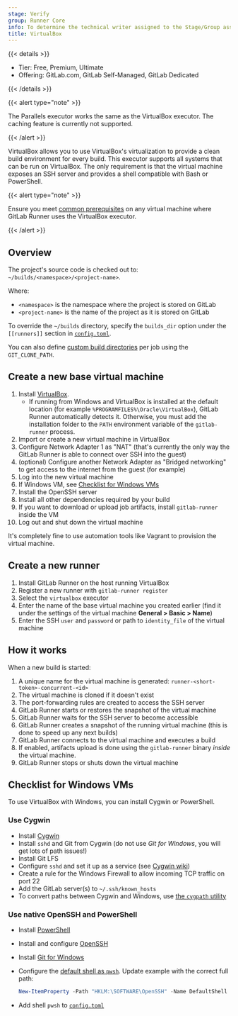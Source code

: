 ```yaml
---
stage: Verify
group: Runner Core
info: To determine the technical writer assigned to the Stage/Group associated with this page, see https://handbook.gitlab.com/handbook/product/ux/technical-writing/#assignments
title: VirtualBox
---
```


{{< details >}}

- Tier: Free, Premium, Ultimate
- Offering: GitLab.com, GitLab Self-Managed, GitLab Dedicated

{{< /details >}}

{{< alert type="note" >}}

The Parallels executor works the same as the VirtualBox executor. The
caching feature is currently not supported.

{{< /alert >}}

VirtualBox allows you to use VirtualBox's virtualization to provide a clean
build environment for every build. This executor supports all systems that can
be run on VirtualBox. The only requirement is that the virtual machine exposes
an SSH server and provides a shell compatible with Bash or PowerShell.

{{< alert type="note" >}}

Ensure you meet [common prerequisites](_index.md#prerequisites-for-non-docker-executors)
on any virtual machine where GitLab Runner uses the VirtualBox executor.

{{< /alert >}}

## Overview

The project's source code is checked out to: `~/builds/<namespace>/<project-name>`.

Where:

- `<namespace>` is the namespace where the project is stored on GitLab
- `<project-name>` is the name of the project as it is stored on GitLab

To override the `~/builds` directory, specify the `builds_dir` option under
the `[[runners]]` section in
[`config.toml`](../configuration/advanced-configuration.md).

You can also define
[custom build directories](https://docs.gitlab.com/ci/runners/configure_runners/#custom-build-directories)
per job using the `GIT_CLONE_PATH`.

## Create a new base virtual machine

1. Install [VirtualBox](https://www.virtualbox.org).
   - If running from Windows and VirtualBox is installed at the
     default location (for example `%PROGRAMFILES%\Oracle\VirtualBox`),
     GitLab Runner automatically detects it.
     Otherwise, you must add the installation folder to the `PATH` environment variable of the `gitlab-runner` process.
1. Import or create a new virtual machine in VirtualBox
1. Configure Network Adapter 1 as "NAT" (that's currently the only way the GitLab Runner is able to connect over SSH into the guest)
1. (optional) Configure another Network Adapter as "Bridged networking" to get access to the internet from the guest (for example)
1. Log into the new virtual machine
1. If Windows VM, see [Checklist for Windows VMs](#checklist-for-windows-vms)
1. Install the OpenSSH server
1. Install all other dependencies required by your build
1. If you want to download or upload job artifacts, install `gitlab-runner` inside the VM
1. Log out and shut down the virtual machine

It's completely fine to use automation tools like Vagrant to provision the
virtual machine.

## Create a new runner

1. Install GitLab Runner on the host running VirtualBox
1. Register a new runner with `gitlab-runner register`
1. Select the `virtualbox` executor
1. Enter the name of the base virtual machine you created earlier (find it under
   the settings of the virtual machine **General > Basic > Name**)
1. Enter the SSH `user` and `password` or path to `identity_file` of the
   virtual machine

## How it works

When a new build is started:

1. A unique name for the virtual machine is generated: `runner-<short-token>-concurrent-<id>`
1. The virtual machine is cloned if it doesn't exist
1. The port-forwarding rules are created to access the SSH server
1. GitLab Runner starts or restores the snapshot of the virtual machine
1. GitLab Runner waits for the SSH server to become accessible
1. GitLab Runner creates a snapshot of the running virtual machine (this is done
   to speed up any next builds)
1. GitLab Runner connects to the virtual machine and executes a build
1. If enabled, artifacts upload is done using the `gitlab-runner` binary *inside* the virtual machine.
1. GitLab Runner stops or shuts down the virtual machine

## Checklist for Windows VMs

To use VirtualBox with Windows, you can install Cygwin or PowerShell.

### Use Cygwin

- Install [Cygwin](https://cygwin.com/)
- Install `sshd` and Git from Cygwin (do not use *Git for Windows*, you will get lots of path issues!)
- Install Git LFS
- Configure `sshd` and set it up as a service (see [Cygwin wiki](https://cygwin.fandom.com/wiki/Sshd))
- Create a rule for the Windows Firewall to allow incoming TCP traffic on port 22
- Add the GitLab server(s) to `~/.ssh/known_hosts`
- To convert paths between Cygwin and Windows, use [the `cygpath` utility](https://cygwin.fandom.com/wiki/Cygpath_utility)

### Use native OpenSSH and PowerShell

- Install [PowerShell](https://learn.microsoft.com/en-us/powershell/scripting/install/installing-powershell-on-windows?view=powershell-7.4)
- Install and configure [OpenSSH](https://learn.microsoft.com/en-us/windows-server/administration/openssh/openssh_install_firstuse?tabs=powershell#install-openssh-for-windows)
- Install [Git for Windows](https://git-scm.com/)
- Configure the [default shell as `pwsh`](https://learn.microsoft.com/en-us/windows-server/administration/OpenSSH/openssh-server-configuration#configuring-the-default-shell-for-openssh-in-windows). Update example with the correct full path:

  ```powershell
  New-ItemProperty -Path "HKLM:\SOFTWARE\OpenSSH" -Name DefaultShell -Value "$PSHOME\pwsh.exe" -PropertyType String -Force
  ```

- Add shell `pwsh` to [`config.toml`](../configuration/advanced-configuration.md)
